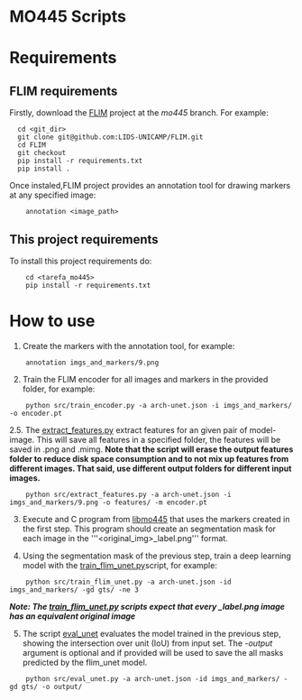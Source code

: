 # MO445 Scripts

# Requirements

## FLIM requirements

Firstly, download the [FLIM](https://github.com/LIDS-UNICAMP/FLIM/tree/mo445) project at the *mo445* branch. For example:

```
  cd <git_dir>
  git clone git@github.com:LIDS-UNICAMP/FLIM.git
  cd FLIM
  git checkout 
  pip install -r requirements.txt
  pip install .
```


Once instaled,FLIM project provides an annotation tool for drawing markers at any specified image:

```
    annotation <image_path>
```

## This project requirements

To install this project requirements do:
```
    cd <tarefa_mo445>
    pip install -r requirements.txt
```


# How to use


1. Create the markers with the annotation tool, for example:

```
    annotation imgs_and_markers/9.png
```

2. Train the FLIM encoder for all images and markers in the provided folder, for example:

```
    python src/train_encoder.py -a arch-unet.json -i imgs_and_markers/ -o encoder.pt
```

2.5. The [extract_features.py](src/extract_features.py) extract features for an given pair of model-image. This will save all features in a specified folder, the features will be saved in .png and .mimg. **Note that the script will erase the output features folder to reduce disk space consumption and to not mix up features from different images. That said, use different output folders for different input images.**

```
    python src/extract_features.py -a arch-unet.json -i imgs_and_markers/9.png -o features/ -m encoder.pt

```


3. Execute and C program from [libmo445](libmo445.tar.bz2) that uses the markers created in the first step. This program should create an segmentation mask for each image in the '''<original_img>_label.png''' format.


4. Using the segmentation mask of the previous step, train a deep learning model with the [train_flim_unet.py](src/train_flim_unet.py)script, for example:  
```
    python src/train_flim_unet.py -a arch-unet.json -id imgs_and_markers/ -gd gts/ -ne 3
```

***Note: The [train_flim_unet.py](src/train_flim_unet.py) scripts expect that every _label.png image has an equivalent original image***

5. The script [eval_unet](src/eval_unet.py) evaluates the model trained in the previous step, showing the intersection over unit (IoU) from input set. The *-output* argument is optional and if provided will be used to save the all masks predicted by the flim_unet model.


```
    python src/eval_unet.py -a arch-unet.json -id imgs_and_markers/ -gd gts/ -o output/
```

